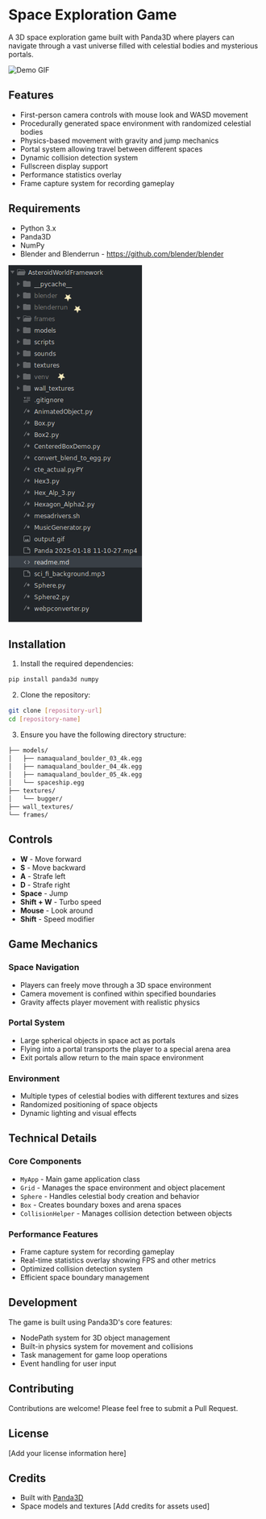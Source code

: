 # Space Exploration Game

A 3D space exploration game built with Panda3D where players can navigate through a vast universe filled with celestial bodies and mysterious portals.

![Demo GIF](./output.gif)

## Features

- First-person camera controls with mouse look and WASD movement
- Procedurally generated space environment with randomized celestial bodies
- Physics-based movement with gravity and jump mechanics
- Portal system allowing travel between different spaces
- Dynamic collision detection system
- Fullscreen display support
- Performance statistics overlay
- Frame capture system for recording gameplay

## Requirements

- Python 3.x
- Panda3D
- NumPy
- Blender and Blenderrun - https://github.com/blender/blender

![Demo PNG](./FileStructure.png)

## Installation

1. Install the required dependencies:
```bash
pip install panda3d numpy
```

2. Clone the repository:
```bash
git clone [repository-url]
cd [repository-name]
```

3. Ensure you have the following directory structure:
```
├── models/
│   ├── namaqualand_boulder_03_4k.egg
│   ├── namaqualand_boulder_04_4k.egg
│   ├── namaqualand_boulder_05_4k.egg
│   └── spaceship.egg
├── textures/
│   └── bugger/
├── wall_textures/
└── frames/
```

## Controls

- **W** - Move forward
- **S** - Move backward
- **A** - Strafe left
- **D** - Strafe right
- **Space** - Jump
- **Shift + W** - Turbo speed
- **Mouse** - Look around
- **Shift** - Speed modifier

## Game Mechanics

### Space Navigation
- Players can freely move through a 3D space environment
- Camera movement is confined within specified boundaries
- Gravity affects player movement with realistic physics

### Portal System
- Large spherical objects in space act as portals
- Flying into a portal transports the player to a special arena area
- Exit portals allow return to the main space environment

### Environment
- Multiple types of celestial bodies with different textures and sizes
- Randomized positioning of space objects
- Dynamic lighting and visual effects

## Technical Details

### Core Components

- `MyApp` - Main game application class
- `Grid` - Manages the space environment and object placement
- `Sphere` - Handles celestial body creation and behavior
- `Box` - Creates boundary boxes and arena spaces
- `CollisionHelper` - Manages collision detection between objects

### Performance Features

- Frame capture system for recording gameplay
- Real-time statistics overlay showing FPS and other metrics
- Optimized collision detection system
- Efficient space boundary management

## Development

The game is built using Panda3D's core features:
- NodePath system for 3D object management
- Built-in physics system for movement and collisions
- Task management for game loop operations
- Event handling for user input

## Contributing

Contributions are welcome! Please feel free to submit a Pull Request.

## License

[Add your license information here]

## Credits

- Built with [Panda3D](https://www.panda3d.org/)
- Space models and textures [Add credits for assets used]
